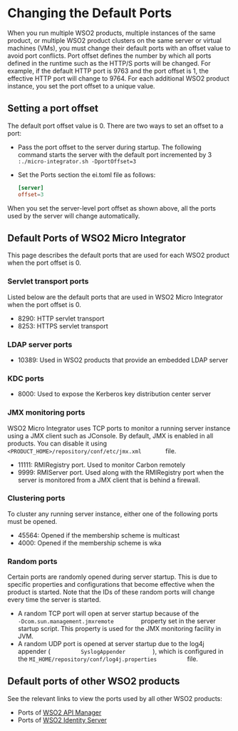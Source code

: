 # Changing the Default Ports

When you run multiple WSO2 products, multiple instances of the same
product, or multiple WSO2 product clusters on the same server or virtual
machines (VMs), you must change their default ports with an offset value
to avoid port conflicts. Port offset defines the number by which all
ports defined in the runtime such as the HTTP/S ports will be changed.
For example, if the default HTTP port is 9763 and the port offset is 1,
the effective HTTP port will change to 9764. For each additional WSO2
product instance, you set the port offset to a unique value.

## Setting a port offset
The default port offset value is 0. There are two ways to set an offset
to a port:

-   Pass the port offset to the server during startup. The following
    command starts the server with the default port incremented by 3
    `          :./micro-integrator.sh -DportOffset=3         `
-   Set the Ports section the ei.toml file as follows:

    ```toml
    [server]
    offset=3
    ```

When you set the server-level port offset as shown above, all the ports used by the server will change automatically.

## Default Ports of WSO2 Micro Integrator

This page describes the default ports that are used for each WSO2
product when the port offset is 0.

### Servlet transport ports

Listed below are the default ports that are used in WSO2 Micro Integrator when the port offset is 0.

- 8290: HTTP servlet transport
- 8253: HTTPS servlet transport

### LDAP server ports

-   10389: Used in WSO2 products that provide an embedded LDAP server

### KDC ports

-   8000: Used to expose the Kerberos key distribution center server

### JMX monitoring ports

WSO2 Micro Integrator uses TCP ports to monitor a running server instance
using a JMX client such as JConsole. By default, JMX is enabled in all
products. You can disable it using `         <PRODUCT_HOME>/repository/conf/etc/jmx.xml        ` file.

-   11111: RMIRegistry port. Used to monitor Carbon remotely
-   9999: RMIServer port. Used along with the RMIRegistry port when the server is monitored from a JMX client that is behind a firewall.

### Clustering ports

To cluster any running server instance, either one of the following
ports must be opened.

-   45564: Opened if the membership scheme is multicast
-   4000: Opened if the membership scheme is wka

### Random ports

Certain ports are randomly opened during server startup. This is due to
specific properties and configurations that become effective when the
product is started. Note that the IDs of these random ports will change
every time the server is started.

-   A random TCP port will open at server startup because of the
    `          -Dcom.sun.management.jmxremote         ` property set in
    the server startup script. This property is used for the
    JMX monitoring facility in JVM.
-   A random UDP port is opened at server startup due to the log4j
    appender ( `          SyslogAppender         ` ), which is
    configured in the
    `MI_HOME/repository/conf/log4j.properties         `
    file.


## Default ports of other WSO2 products

See the relevant links to view the ports used by all other WSO2 products:

- Ports of [WSO2 API Manager](https://docs.wso2.com/display/AM260/Default+Ports+of+WSO2+API-M+Analytics)
- Ports of [WSO2 Identity Server](https://docs.wso2.com/display/IS580/Default+Ports+of+WSO2+Products)